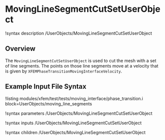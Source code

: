 # MovingLineSegmentCutSetUserObject

!syntax description /UserObjects/MovingLineSegmentCutSetUserObject

## Overview

The `MovingLineSegmentCutSetUserObject` is used to cut the mesh with a set of line segments. The points on those line segments move at a velocity that is given by `XFEMPhaseTransitionMovingInterfaceVelocity`.

## Example Input File Syntax

!listing modules/xfem/test/tests/moving_interface/phase_transition.i block=UserObjects/moving_line_segments

!syntax parameters /UserObjects/MovingLineSegmentCutSetUserObject

!syntax inputs /UserObjects/MovingLineSegmentCutSetUserObject

!syntax children /UserObjects/MovingLineSegmentCutSetUserObject
